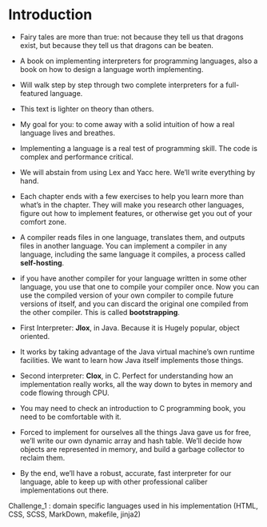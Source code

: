# Introduction
- Fairy tales are more than true: not because they tell us that dragons exist, but because they tell us that dragons can be beaten.
- A book on implementing interpreters for programming languages, also a book on how to design a language worth implementing.
- Will walk step by step through two complete interpreters for a full-featured language.
- This text is lighter on theory than others.
- My goal for you: to come away with a solid intuition of how a real language lives and breathes.


- Implementing a language is a real test of programming skill. The code is complex and performance critical.
- We will abstain from using Lex and Yacc here. We’ll write everything by hand.
- Each chapter ends with a few exercises to help you learn more than what’s in the chapter. They will make you research other languages, figure out how to implement features, or otherwise get you out of your comfort zone.
- A compiler reads files in one language, translates them, and outputs files in another language. You can implement a compiler in any language, including the same language it compiles, a process called **self-hosting**.
- if you have another compiler for your language written in some other language, you use that one to compile your compiler once. Now you can use the compiled version of your own compiler to compile future versions of itself, and you can discard the original one compiled from the other compiler. This is called **bootstrapping**.
- First Interpreter: **Jlox**, in Java. Because it is Hugely popular, object oriented.
- It works by taking advantage of the Java virtual machine’s own runtime facilities. We want to learn how Java itself implements those things.
- Second interpreter: **Clox**, in C. Perfect for understanding how an implementation really works, all the way down to bytes in memory and code flowing through CPU.
- You may need to check an introduction to C programming book, you need to be comfortable with it.
- Forced to implement for ourselves all the things Java gave us for free, we’ll write our own dynamic array and hash table. We’ll decide how objects are represented in memory, and build a garbage collector to reclaim them.
- By the end, we’ll have a robust, accurate, fast interpreter for our language, able to keep up with other professional caliber implementations out there.


Challenge_1 : domain specific languages used in his implementation (HTML, CSS, SCSS, MarkDown, makefile, jinja2)

 